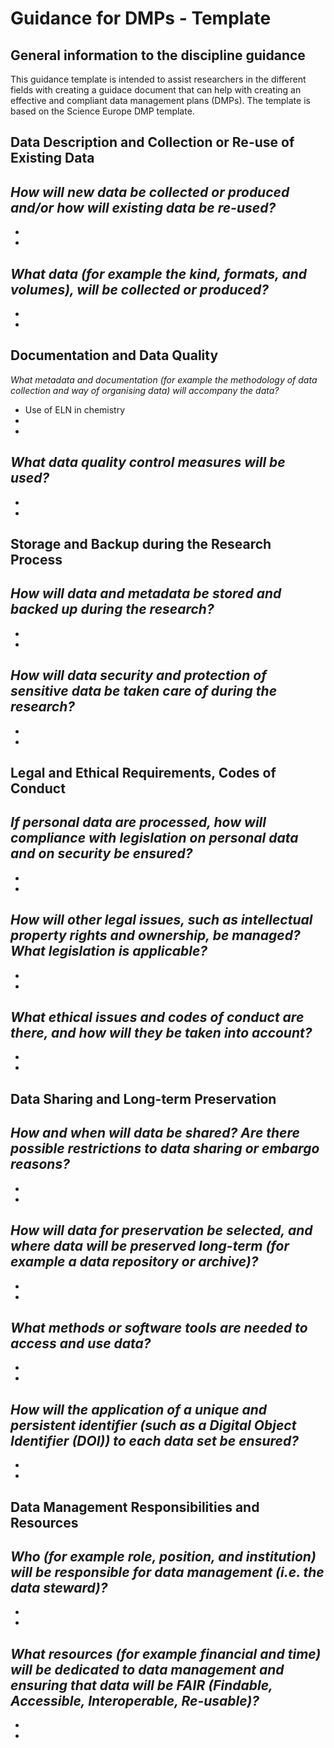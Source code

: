 # Guidance for DMPs - Template

## General information to the discipline guidance

This guidance template is intended to assist researchers in the different fields with creating a guidace document that can help with creating an effective and compliant data management plans (DMPs). The template is based on the Science Europe DMP template.

## Data Description and Collection or Re-use of Existing Data

_How will new data be collected or produced and/or how will existing data be re-used?_
-
-
-
_What data (for example the kind, formats, and volumes), will be collected or produced?_
-
-
-

## Documentation and Data Quality

_What metadata and documentation (for example the methodology of data collection and way of organising data) will accompany the data?_
- Use of ELN in chemistry
- 
- 
_What data quality control measures will be used?_
-
-
-

## Storage and Backup during the Research Process
_How will data and metadata be stored and backed up during the research?_
-
-
-
_How will data security and protection of sensitive data be taken care of during the research?_
-
-
-

## Legal and Ethical Requirements, Codes of Conduct

_If personal data are processed, how will compliance with legislation on personal data and on security be ensured?_
-
-
-
_How will other legal issues, such as intellectual property rights and ownership, be managed? What legislation is applicable?_
-
-
-
_What ethical issues and codes of conduct are there, and how will they be taken into account?_
-
-
-

## Data Sharing and Long-term Preservation
_How and when will data be shared? Are there possible restrictions to data sharing or embargo reasons?_
-
-
-
_How will data for preservation be selected, and where data will be preserved long-term (for example a data repository or archive)?_
-
-
-
_What methods or software tools are needed to access and use data?_
-
-
-
_How will the application of a unique and persistent identifier (such as a Digital Object Identifier (DOI)) to each data set be ensured?_
-
-
-

## Data Management Responsibilities and Resources
_Who (for example role, position, and institution) will be responsible for data management (i.e. the data steward)?_
-
-
-
_What resources (for example financial and time) will be dedicated to data management and ensuring that data will be FAIR (Findable, Accessible, Interoperable, Re-usable)?_
-
-
-
